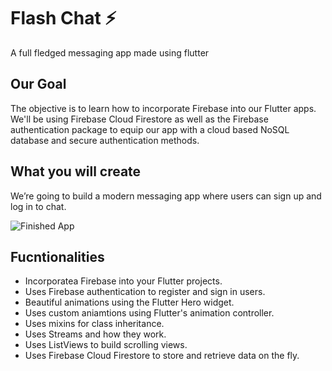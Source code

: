 
# Flash Chat ⚡️

A full fledged messaging app made using flutter

## Our Goal

The objective is to learn how to incorporate Firebase into our Flutter apps. We'll be using Firebase Cloud Firestore as well as the Firebase authentication package to equip our app with a cloud based NoSQL database and secure authentication methods. 


## What you will create

We’re going to build a modern messaging app where users can sign up and log in to chat.

![Finished App](https://github.com/londonappbrewery/Images/blob/master/flash_chat_flutter_demo.gif)

## Fucntionalities

- Incorporatea Firebase into your Flutter projects.
- Uses Firebase authentication to register and sign in users.
- Beautiful animations using the Flutter Hero widget.
- Uses custom aniamtions using Flutter's animation controller. 
- Uses mixins for class inheritance.
- Uses Streams and how they work.
- Uses ListViews to build scrolling views.
- Uses Firebase Cloud Firestore to store and retrieve data on the fly.

